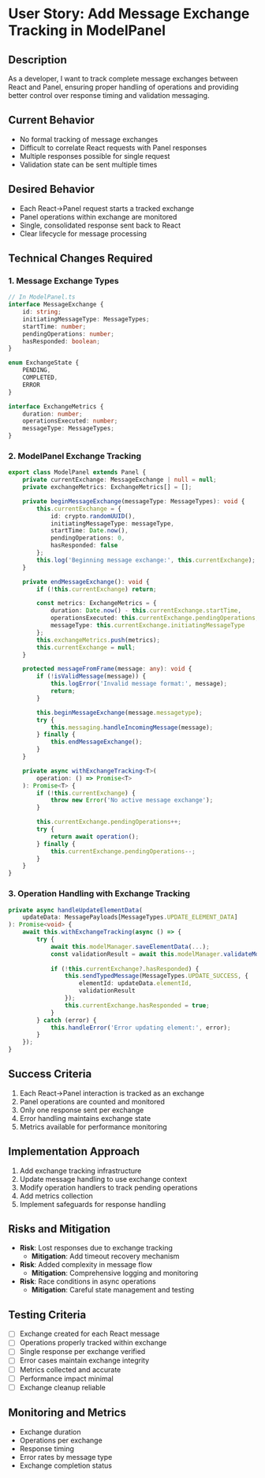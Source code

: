 # User Story: Add Message Exchange Tracking in ModelPanel

## Description
As a developer, I want to track complete message exchanges between React and Panel, ensuring proper handling of operations and providing better control over response timing and validation messaging.

## Current Behavior
- No formal tracking of message exchanges
- Difficult to correlate React requests with Panel responses
- Multiple responses possible for single request
- Validation state can be sent multiple times

## Desired Behavior
- Each React->Panel request starts a tracked exchange
- Panel operations within exchange are monitored
- Single, consolidated response sent back to React
- Clear lifecycle for message processing

## Technical Changes Required

### 1. Message Exchange Types
```typescript
// In ModelPanel.ts
interface MessageExchange {
    id: string;
    initiatingMessageType: MessageTypes;
    startTime: number;
    pendingOperations: number;
    hasResponded: boolean;
}

enum ExchangeState {
    PENDING,
    COMPLETED,
    ERROR
}

interface ExchangeMetrics {
    duration: number;
    operationsExecuted: number;
    messageType: MessageTypes;
}
```

### 2. ModelPanel Exchange Tracking
```typescript
export class ModelPanel extends Panel {
    private currentExchange: MessageExchange | null = null;
    private exchangeMetrics: ExchangeMetrics[] = [];

    private beginMessageExchange(messageType: MessageTypes): void {
        this.currentExchange = {
            id: crypto.randomUUID(),
            initiatingMessageType: messageType,
            startTime: Date.now(),
            pendingOperations: 0,
            hasResponded: false
        };
        this.log('Beginning message exchange:', this.currentExchange);
    }

    private endMessageExchange(): void {
        if (!this.currentExchange) return;

        const metrics: ExchangeMetrics = {
            duration: Date.now() - this.currentExchange.startTime,
            operationsExecuted: this.currentExchange.pendingOperations,
            messageType: this.currentExchange.initiatingMessageType
        };
        this.exchangeMetrics.push(metrics);
        this.currentExchange = null;
    }

    protected messageFromFrame(message: any): void {
        if (!isValidMessage(message)) {
            this.logError('Invalid message format:', message);
            return;
        }

        this.beginMessageExchange(message.messagetype);
        try {
            this.messaging.handleIncomingMessage(message);
        } finally {
            this.endMessageExchange();
        }
    }

    private async withExchangeTracking<T>(
        operation: () => Promise<T>
    ): Promise<T> {
        if (!this.currentExchange) {
            throw new Error('No active message exchange');
        }

        this.currentExchange.pendingOperations++;
        try {
            return await operation();
        } finally {
            this.currentExchange.pendingOperations--;
        }
    }
}
```

### 3. Operation Handling with Exchange Tracking
```typescript
private async handleUpdateElementData(
    updateData: MessagePayloads[MessageTypes.UPDATE_ELEMENT_DATA]
): Promise<void> {
    await this.withExchangeTracking(async () => {
        try {
            await this.modelManager.saveElementData(...);
            const validationResult = await this.modelManager.validateModel();
            
            if (!this.currentExchange?.hasResponded) {
                this.sendTypedMessage(MessageTypes.UPDATE_SUCCESS, {
                    elementId: updateData.elementId,
                    validationResult
                });
                this.currentExchange.hasResponded = true;
            }
        } catch (error) {
            this.handleError('Error updating element:', error);
        }
    });
}
```

## Success Criteria
1. Each React->Panel interaction is tracked as an exchange
2. Panel operations are counted and monitored
3. Only one response sent per exchange
4. Error handling maintains exchange state
5. Metrics available for performance monitoring

## Implementation Approach
1. Add exchange tracking infrastructure
2. Update message handling to use exchange context
3. Modify operation handlers to track pending operations
4. Add metrics collection
5. Implement safeguards for response handling

## Risks and Mitigation
- **Risk**: Lost responses due to exchange tracking
  - **Mitigation**: Add timeout recovery mechanism
- **Risk**: Added complexity in message flow
  - **Mitigation**: Comprehensive logging and monitoring
- **Risk**: Race conditions in async operations
  - **Mitigation**: Careful state management and testing

## Testing Criteria
- [ ] Exchange created for each React message
- [ ] Operations properly tracked within exchange
- [ ] Single response per exchange verified
- [ ] Error cases maintain exchange integrity
- [ ] Metrics collected and accurate
- [ ] Performance impact minimal
- [ ] Exchange cleanup reliable

## Monitoring and Metrics
- Exchange duration
- Operations per exchange
- Response timing
- Error rates by message type
- Exchange completion status